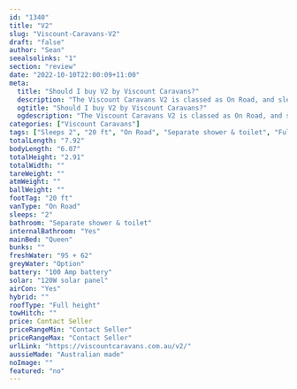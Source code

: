```yaml
---
id: "1340"
title: "V2"
slug: "Viscount-Caravans-V2"
draft: "false"
author: "Sean"
seealsolinks: "1"
section: "review"
date: "2022-10-10T22:00:09+11:00"
meta:
  title: "Should I buy V2 by Viscount Caravans?"
  description: "The Viscount Caravans V2 is classed as On Road, and sleeps 2 people. It is Australian made and comes in at 20 ft. It generally has Separate shower & toilet."
  ogtitle: "Should I buy V2 by Viscount Caravans?"
  ogdescription: "The Viscount Caravans V2 is classed as On Road, and sleeps 2 people. It is Australian made and comes in at 20 ft. It generally has Separate shower & toilet."
categories: ["Viscount Caravans"]
tags: ["Sleeps 2", "20 ft", "On Road", "Separate shower & toilet", "Full height", "Price Unknown", "Australian made"]
totalLength: "7.92"
bodyLength: "6.07"
totalHeight: "2.91"
totalWidth: ""
tareWeight: ""
atmWeight: ""
ballWeight: ""
footTag: "20 ft"
vanType: "On Road"
sleeps: "2"
bathroom: "Separate shower & toilet"
internalBathroom: "Yes"
mainBed: "Queen"
bunks: ""
freshWater: "95 + 62"
greyWater: "Option"
battery: "100 Amp battery"
solar: "120W solar panel"
airCon: "Yes"
hybrid: ""
roofType: "Full height"
towHitch: ""
price: Contact Seller
priceRangeMin: "Contact Seller"
priceRangeMax: "Contact Seller"
urlLink: "https://viscountcaravans.com.au/v2/"
aussieMade: "Australian made"
noImage: ""
featured: "no"
---
```

